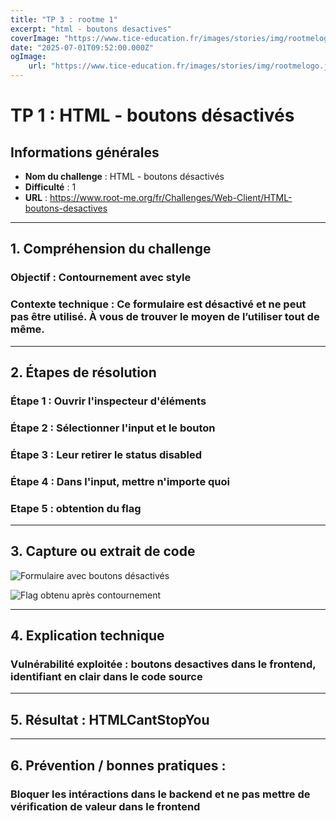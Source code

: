 ```yaml
---
title: "TP 3 : rootme 1"
excerpt: "html - boutons desactives"
coverImage: "https://www.tice-education.fr/images/stories/img/rootmelogo.jpg"
date: "2025-07-01T09:52:00.000Z"
ogImage:
    url: "https://www.tice-education.fr/images/stories/img/rootmelogo.jpg"
---
```


# TP 1 : HTML - boutons désactivés

## Informations générales

-   **Nom du challenge** : HTML - boutons désactivés
-   **Difficulté** : 1
-   **URL** : https://www.root-me.org/fr/Challenges/Web-Client/HTML-boutons-desactives

---

## 1. Compréhension du challenge

### Objectif : Contournement avec style

### Contexte technique : Ce formulaire est désactivé et ne peut pas être utilisé. À vous de trouver le moyen de l’utiliser tout de même.

---

## 2. Étapes de résolution

### Étape 1 : Ouvrir l'inspecteur d'éléments

### Étape 2 : Sélectionner l'input et le bouton

### Étape 3 : Leur retirer le status disabled

### Étape 4 : Dans l'input, mettre n'importe quoi

### Etape 5 : obtention du flag

---

## 3. Capture ou extrait de code

![Formulaire avec boutons désactivés](/assets/blog/rootme/step2-1.png)

![Flag obtenu après contournement](/assets/blog/rootme/step2-2.png)

---

## 4. Explication technique

### Vulnérabilité exploitée : boutons desactives dans le frontend, identifiant en clair dans le code source

---

## 5. Résultat : HTMLCantStopYou

---

## 6. Prévention / bonnes pratiques :

### Bloquer les intéractions dans le backend et ne pas mettre de vérification de valeur dans le frontend
